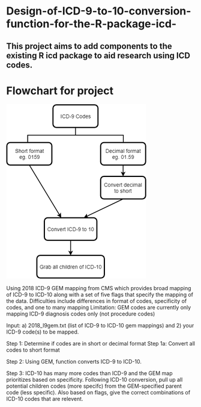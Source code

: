 # Design-of-ICD-9-to-10-conversion-function-for-the-R-package-icd-

## This project aims to add components to the existing R icd package to aid research using ICD codes.

# Flowchart for project
![Flowchart](https://github.com/NCBI-Hackathons/Design-of-ICD-9-to-10-conversion-function-for-the-R-package-icd/blob/master/ICD_flowchart.png "Flowchart")

Using 2018 ICD-9 GEM mapping from CMS which provides broad mapping of ICD-9 to ICD-10 along with a set of five flags that specify the mapping of the data. 
Difficulties include differences in format of codes, specificity of codes, and one to many mapping
Limitation: GEM codes are currently only mapping ICD-9 diagnosis codes only (not procedure codes)

Input: a) 2018_I9gem.txt (list of ICD-9 to ICD-10 gem mappings) and 2) your ICD-9 code(s) to be mapped.

Step 1: Determine if codes are in short or decimal format
Step 1a: Convert all codes to short format

Step 2: Using GEM, function converts ICD-9 to ICD-10. 

Step 3: ICD-10 has many more codes than ICD-9 and the GEM map prioritizes based on specificity. Following ICD-10 conversion, pull up all potential children codes (more specifc) from the GEM-specified parent code (less specific). Also based on flags, give the correct combinations of ICD-10 codes that are relevent.



